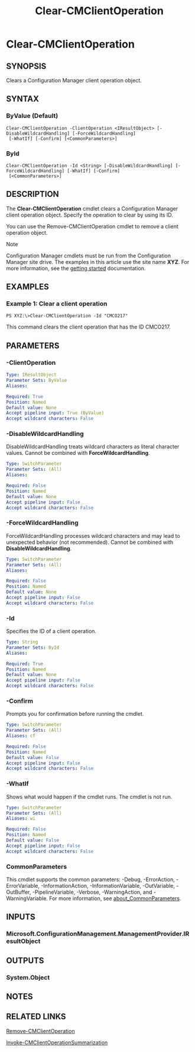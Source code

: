 ﻿---
description: Clears a Configuration Manager client operation object.
external help file: AdminUI.PS.ClientOperations.dll-Help.xml
Module Name: ConfigurationManager
ms.date: 04/29/2019
schema: 2.0.0
title: Clear-CMClientOperation
---

# Clear-CMClientOperation

## SYNOPSIS
Clears a Configuration Manager client operation object.

## SYNTAX

### ByValue (Default)
```
Clear-CMClientOperation -ClientOperation <IResultObject> [-DisableWildcardHandling] [-ForceWildcardHandling]
 [-WhatIf] [-Confirm] [<CommonParameters>]
```

### ById
```
Clear-CMClientOperation -Id <String> [-DisableWildcardHandling] [-ForceWildcardHandling] [-WhatIf] [-Confirm]
 [<CommonParameters>]
```

## DESCRIPTION
The **Clear-CMClientOperation** cmdlet clears a Configuration Manager client operation object.
Specify the operation to clear by using its ID.

You can use the Remove-CMClientOperation cmdlet to remove a client operation object.

> [!NOTE]
> Configuration Manager cmdlets must be run from the Configuration Manager site drive.
> The examples in this article use the site name **XYZ**. For more information, see the
> [getting started](/powershell/sccm/overview) documentation.

## EXAMPLES

### Example 1: Clear a client operation
```
PS XYZ:\>Clear-CMClientOperation -Id "CMCO217"
```

This command clears the client operation that has the ID CMCO217.

## PARAMETERS

### -ClientOperation
```yaml
Type: IResultObject
Parameter Sets: ByValue
Aliases:

Required: True
Position: Named
Default value: None
Accept pipeline input: True (ByValue)
Accept wildcard characters: False
```

### -DisableWildcardHandling
DisableWildcardHandling treats wildcard characters as literal character values. Cannot be combined with **ForceWildcardHandling**.

```yaml
Type: SwitchParameter
Parameter Sets: (All)
Aliases:

Required: False
Position: Named
Default value: None
Accept pipeline input: False
Accept wildcard characters: False
```

### -ForceWildcardHandling
ForceWildcardHandling processes wildcard characters and may lead to unexpected behavior (not recommended). Cannot be combined with **DisableWildcardHandling**.

```yaml
Type: SwitchParameter
Parameter Sets: (All)
Aliases:

Required: False
Position: Named
Default value: None
Accept pipeline input: False
Accept wildcard characters: False
```

### -Id
Specifies the ID of a client operation.

```yaml
Type: String
Parameter Sets: ById
Aliases:

Required: True
Position: Named
Default value: None
Accept pipeline input: False
Accept wildcard characters: False
```

### -Confirm
Prompts you for confirmation before running the cmdlet.

```yaml
Type: SwitchParameter
Parameter Sets: (All)
Aliases: cf

Required: False
Position: Named
Default value: False
Accept pipeline input: False
Accept wildcard characters: False
```

### -WhatIf
Shows what would happen if the cmdlet runs.
The cmdlet is not run.

```yaml
Type: SwitchParameter
Parameter Sets: (All)
Aliases: wi

Required: False
Position: Named
Default value: False
Accept pipeline input: False
Accept wildcard characters: False
```

### CommonParameters
This cmdlet supports the common parameters: -Debug, -ErrorAction, -ErrorVariable, -InformationAction, -InformationVariable, -OutVariable, -OutBuffer, -PipelineVariable, -Verbose, -WarningAction, and -WarningVariable. For more information, see [about_CommonParameters](https://docs.microsoft.com/powershell/module/microsoft.powershell.core/about/about_commonparameters?view=powershell-7).

## INPUTS

### Microsoft.ConfigurationManagement.ManagementProvider.IResultObject

## OUTPUTS

### System.Object
## NOTES

## RELATED LINKS

[Remove-CMClientOperation](Remove-CMClientOperation.md)

[Invoke-CMClientOperationSummarization](Invoke-CMClientOperationSummarization.md)


